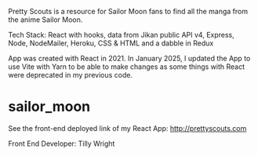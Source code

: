 Pretty Scouts is a resource for Sailor Moon fans to find all the manga from the anime Sailor Moon.

Tech Stack: React with hooks, data from Jikan public API v4, Express, Node, NodeMailer, Heroku, CSS & HTML and a dabble in Redux

App was created with React in 2021. In January 2025, I updated the App to use Vite with Yarn to be able to make changes as some things with React were deprecated in my previous code.

# sailor_moon
See the front-end deployed link of my React App: http://prettyscouts.com

Front End Developer: Tilly Wright

